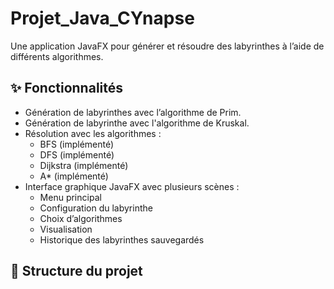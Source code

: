 # Projet_Java_CYnapse

Une application JavaFX pour générer et résoudre des labyrinthes à l’aide de différents algorithmes.

## ✨ Fonctionnalités

- Génération de labyrinthes avec l’algorithme de Prim.
- Génération de labyrinthe avec l'algorithme de Kruskal.
- Résolution avec les algorithmes :
  - BFS (implémenté)
  - DFS (implémenté)
  - Dijkstra (implémenté)
  - A* (implémenté)
- Interface graphique JavaFX avec plusieurs scènes :
  - Menu principal
  - Configuration du labyrinthe
  - Choix d’algorithmes
  - Visualisation
  - Historique des labyrinthes sauvegardés 

## 📁 Structure du projet

